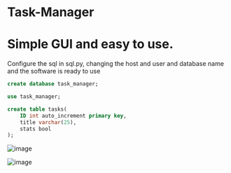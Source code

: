 # Task-Manager
# Simple GUI and easy to use.

Configure the sql in sql.py, changing the host and user and database name and the software is ready to use

```sql
create database task_manager;

use task_manager;

create table tasks(
	ID int auto_increment primary key,
    title varchar(25),
    stats bool
);
```

![image](https://github.com/goodeny/Task-Manager/assets/32174827/11a2a99c-fdf3-4739-8b70-6e95fa177fc1)


![image](https://github.com/goodeny/Task-Manager/assets/32174827/b874891d-d6e1-4935-a5ea-e57163d613f4)



